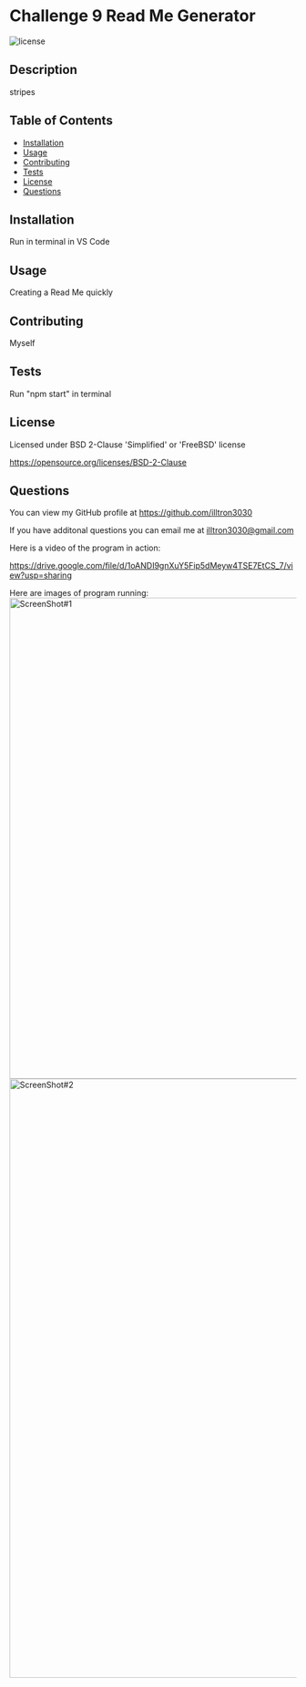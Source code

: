 # Challenge 9 Read Me Generator

  ![license](https://img.shields.io/static/v1?label=license&message=BSD&color=brightgreen)

  ## Description
 stripes
 
 ## Table of Contents
 
 * [Installation](#installation)
 * [Usage](#usage)
 * [Contributing](#Contributing)
 * [Tests](#Tests)
 * [License](#License)
 * [Questions](#Questions)
 
 ## Installation
 Run in terminal in VS Code
 
 ## Usage
 Creating a Read Me quickly
 
 ## Contributing
Myself
 
 ## Tests
Run "npm start" in terminal
 
 ## License
Licensed under BSD 2-Clause 'Simplified' or 'FreeBSD' license

https://opensource.org/licenses/BSD-2-Clause
 
 ## Questions
 You can view my GitHub profile at https://github.com/illtron3030
 
 If you have additonal questions you can email me at illtron3030@gmail.com 
 
 Here is a video of the program in action:
 
 https://drive.google.com/file/d/1oANDI9gnXuY5Fip5dMeyw4TSE7EtCS_7/view?usp=sharing
 
 Here are images of program running:
 <img width="843" alt="ScreenShot#1" src="https://user-images.githubusercontent.com/104814658/189044781-fb7cce57-0d8a-4024-97df-083b0922b119.png">
<img width="1050" alt="ScreenShot#2" src="https://user-images.githubusercontent.com/104814658/189044784-73603fae-d4ad-4873-9489-16d49f8ab52d.png">
